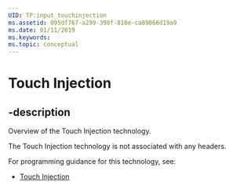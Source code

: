```yaml
---
UID: TP:input_touchinjection
ms.assetid: 095df767-a299-390f-810e-ca89066d19a9
ms.date: 01/11/2019
ms.keywords: 
ms.topic: conceptual
---
```


# Touch Injection

## -description

Overview of the Touch Injection technology.

The Touch Injection technology is not associated with any headers.

For programming guidance for this technology, see:
* [Touch Injection](https://docs.microsoft.com/previous-versions/windows/desktop/input_touchinjection)

